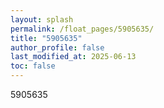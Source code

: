 ```yaml
---
layout: splash
permalink: /float_pages/5905635/
title: "5905635"
author_profile: false
last_modified_at: 2025-06-13
toc: false
---
```

 
5905635
